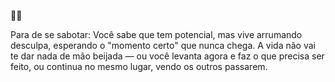👋🥊

Para de se sabotar:
Você sabe que tem potencial, mas vive arrumando desculpa, esperando o "momento certo" que nunca chega. A vida não vai te dar nada de mão beijada — ou você levanta agora e faz o que precisa ser feito, ou continua no mesmo lugar, vendo os outros passarem.
